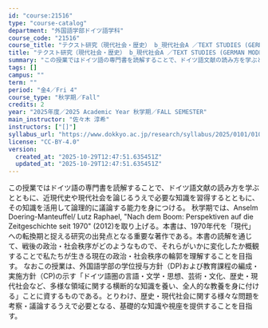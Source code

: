 ```yaml
---
id: "course:21516"
type: "course-catalog"
department: "外国語学部ドイツ語学科"
course_code: "21516"
course_title: "テクスト研究（現代社会・歴史） b_現代社会A ／TEXT STUDIES (GERMAN MODERN SOCIETY AND HISTORY) b"
title: "テクスト研究（現代社会・歴史） b_現代社会A ／TEXT STUDIES (GERMAN MODERN SOCIETY AND HISTORY) b"
summary: "この授業ではドイツ語の専門書を読解することで、ドイツ語文献の読み方を学ぶとともに、近現代史や現代社会を論じるうえで必要な知識を習得するとともに、その知識を活用して論理的に議論する能力を身につける。 秋学期では、Anselm Doering-…"
tags: []
campus: ""
term: ""
period: "金4／Fri 4"
course_type: "秋学期／Fall"
credits: 2
year: "2025年度／2025 Academic Year 秋学期／FALL SEMESTER"
main_instructor: "佐々木 淳希"
instructors: ["[]"]
syllabus_url: "https://www.dokkyo.ac.jp/research/syllabus/2025/0101/0101_21516_ja_JP.html"
license: "CC-BY-4.0"
version:
  created_at: "2025-10-29T12:47:51.635451Z"
  updated_at: "2025-10-29T12:47:51.635451Z"
---
```

この授業ではドイツ語の専門書を読解することで、ドイツ語文献の読み方を学ぶとともに、近現代史や現代社会を論じるうえで必要な知識を習得するとともに、その知識を活用して論理的に議論する能力を身につける。 秋学期では、Anselm Doering-Manteuffel/ Lutz Raphael, "Nach dem Boom: Perspektiven auf die Zeitgeschichte seit 1970" (2012)を取り上げる。本書は、1970年代を「現代」への転換期と捉える研究の出発点となる重要な著作である。本書の読解を通じて、戦後の政治・社会秩序がどのようなもので、それらがいかに変化したか概観することで私たちが生きる現在の政治・社会秩序の輪郭を理解することを目指す。 なおこの授業は、外国語学部の学位授与方針（DP)および教育課程の編成・実施方針（CP)の示す「ドイツ語圏の言語・文学・思想、芸術・文化、歴史・現代社会など、多様な領域に関する横断的な知識を養い、全人的な教養を身に付ける」ことに資するものである。とりわけ、歴史・現代社会に関する様々な問題を考察・議論するうえで必要となる、基礎的な知識や視座を提供することを目指す。
